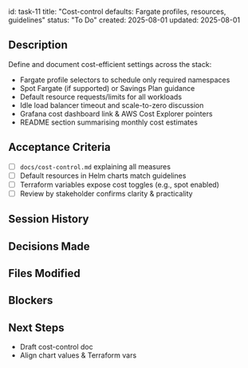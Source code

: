 id: task-11
title: "Cost-control defaults: Fargate profiles, resources, guidelines"
status: "To Do"
created: 2025-08-01
updated: 2025-08-01

## Description

Define and document cost-efficient settings across the stack:

- Fargate profile selectors to schedule only required namespaces
- Spot Fargate (if supported) or Savings Plan guidance
- Default resource requests/limits for all workloads
- Idle load balancer timeout and scale-to-zero discussion
- Grafana cost dashboard link & AWS Cost Explorer pointers
- README section summarising monthly cost estimates

## Acceptance Criteria

- [ ] `docs/cost-control.md` explaining all measures
- [ ] Default resources in Helm charts match guidelines
- [ ] Terraform variables expose cost toggles (e.g., spot enabled)
- [ ] Review by stakeholder confirms clarity & practicality

## Session History

## Decisions Made

## Files Modified

## Blockers

## Next Steps

- Draft cost-control doc
- Align chart values & Terraform vars

